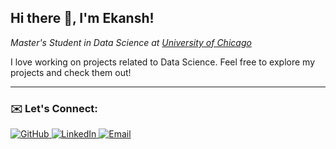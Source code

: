 <h2> Hi there 👋, I'm Ekansh! </h2>
<p><em>Master's Student in Data Science at <a href="https://www.uchicago.edu">University of Chicago</a></em></p>

I love working on projects related to Data Science. Feel free to explore my projects and check them out!

---

### ✉️ Let's Connect:

<p align="Left">
  <a href="https://github.com/ekanshtrivedi">
    <img src="https://img.shields.io/badge/GitHub-100000?style=flat-square&logo=github&logoColor=white" alt="GitHub">
  </a>
  
  <a href="https://www.linkedin.com/in/ekansh-trivedi/">
    <img src="https://img.shields.io/badge/LinkedIn-0077B5?style=flat-square&logo=linkedin&logoColor=white" alt="LinkedIn">
  </a>

  <a href="mailto:ekanshtrivedi1509@gmail.com">
    <img src="https://img.shields.io/badge/Gmail-D14836?style=flat-square&logo=gmail&logoColor=white" alt="Email">
  </a>
</p>
<!--
**ekanshtrivedi/ekanshtrivedi** is a ✨ _special_ ✨ repository because its `README.md` (this file) appears on your GitHub profile.

Here are some ideas to get you started:

- 🔭 I’m currently working on ...
- 🌱 I’m currently learning ...
- 👯 I’m looking to collaborate on ...
- 🤔 I’m looking for help with ...
- 💬 Ask me about ...
- 📫 How to reach me: ...
- 😄 Pronouns: ...
- ⚡ Fun fact: ...
-->
